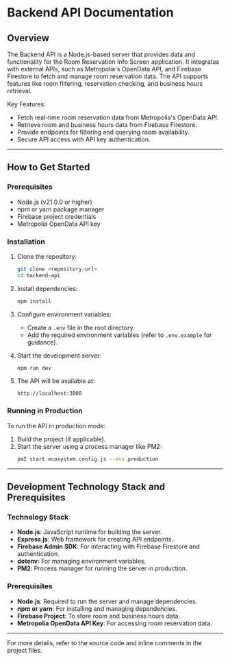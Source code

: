 # Backend API Documentation

## Overview

The Backend API is a Node.js-based server that provides data and functionality for the Room Reservation Info Screen application. It integrates with external APIs, such as Metropolia's OpenData API, and Firebase Firestore to fetch and manage room reservation data. The API supports features like room filtering, reservation checking, and business hours retrieval.

Key Features:
- Fetch real-time room reservation data from Metropolia's OpenData API.
- Retrieve room and business hours data from Firebase Firestore.
- Provide endpoints for filtering and querying room availability.
- Secure API access with API key authentication.

---

## How to Get Started

### Prerequisites
- Node.js (v21.0.0 or higher)
- npm or yarn package manager
- Firebase project credentials
- Metropolia OpenData API key

### Installation
1. Clone the repository:
   ```bash
   git clone <repository-url>
   cd backend-api
   ```

2. Install dependencies:
   ```bash
   npm install
   ```

3. Configure environment variables:
   - Create a `.env` file in the root directory.
   - Add the required environment variables (refer to `.env.example` for guidance).

4. Start the development server:
   ```bash
   npm run dev
   ```

5. The API will be available at:
   ```
   http://localhost:3000
   ```

### Running in Production
To run the API in production mode:
1. Build the project (if applicable).
2. Start the server using a process manager like PM2:
   ```bash
   pm2 start ecosystem.config.js --env production
   ```

---

## Development Technology Stack and Prerequisites

### Technology Stack
- **Node.js**: JavaScript runtime for building the server.
- **Express.js**: Web framework for creating API endpoints.
- **Firebase Admin SDK**: For interacting with Firebase Firestore and authentication.
- **dotenv**: For managing environment variables.
- **PM2**: Process manager for running the server in production.

### Prerequisites
- **Node.js**: Required to run the server and manage dependencies.
- **npm or yarn**: For installing and managing dependencies.
- **Firebase Project**: To store room and business hours data.
- **Metropolia OpenData API Key**: For accessing room reservation data.

---

For more details, refer to the source code and inline comments in the project files.